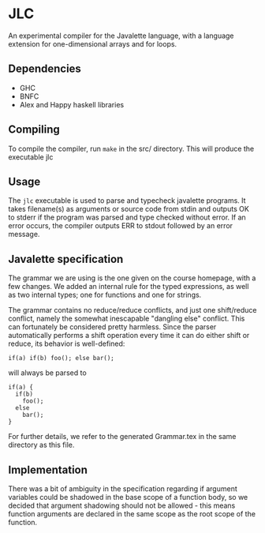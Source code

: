 # JLC
An experimental compiler for the Javalette language, 
with a language extension for one-dimensional arrays and for loops.

## Dependencies
* GHC
* BNFC
* Alex and Happy haskell libraries

## Compiling
To compile the compiler, run `make` in the src/ directory. 
This will produce the executable jlc

## Usage
The `jlc` executable is used to parse and typecheck javalette programs. It takes filename(s) as arguments or source code from stdin and outputs OK to stderr if the program was parsed and type checked without error. If an error occurs, the compiler outputs ERR to stdout followed by an error message.

## Javalette specification
The grammar we are using is the one given on the course homepage, with a 
few changes. We added an internal rule for the typed expressions, as well
as two internal types; one for functions and one for strings.

The grammar contains no reduce/reduce conflicts, and just one shift/reduce
conflict, namely the somewhat inescapable "dangling else" conflict. This
can fortunately be considered pretty harmless. Since the parser automatically
performs a shift operation every time it can do either shift or reduce, its 
behavior is well-defined:
 
    if(a) if(b) foo(); else bar();

will always be parsed to 

    if(a) {
      if(b) 
        foo(); 
      else 
        bar();
    } 

For further details, we refer to the generated Grammar.tex in the same
directory as this file.

## Implementation
There was a bit of ambiguity in the specification regarding if argument 
variables could be shadowed in the base scope of a function body, so we 
decided that argument shadowing should not be allowed - this means function arguments are declared in the same scope as the root scope of the function.
